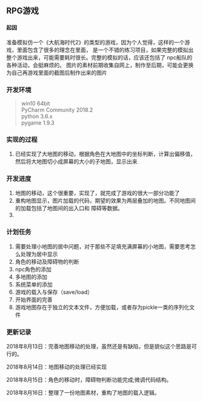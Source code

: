 ## RPG游戏

#### 起因
准备模拟仿一个《大航海时代2》的类型的游戏，因为个人觉得，这样的一个游戏，里面包含了很多的理念在里面，
是一个不错的练习项目，如果完整的模拟出整个游戏出来，可能需要耗时很长。完整的模拟的话，应该还包括了
npc船队的各种活动，会挺麻烦的。
图片的素材前期收集自网上，制作至后期，可能会更换为自己再游戏里面的截图后制作出来的图片


### 开发环境
> win10 64bit <br>
> PyCharm Community 2018.2<br>
> python 3.6.x <br>
> pygame 1.9.3 <br>

### 实现的过程
1. 已经实现了大地图的移动，根据角色在大地图中的坐标判断，计算出偏移值，
然后将大地图切小成屏幕的大小的子地图，显示出来


### 开发进度
1. 地图的移动，这个很重要，实现了，就完成了游戏的很大一部分功能了
2. 重构地图显示，图片加载的代码，期望的效果为两层叠加的地图。不同地图间的加载包括了地图间的出入口和
障碍等数据。
3.

### 计划任务
1. 需要处理小地图的居中问题，对于那些不足填充满屏幕的小地图，需要思考怎么处理为居中显示
2. 角色的移动及障碍物的判断
3. npc角色的添加
4. 多地图的添加
5. 系统菜单的添加
6. 游戏的载入与保存（save/load）
7. 开始界面的完善
8. 游戏地图存在于独立的文本文件，方便加载，或者存为pickle一类的序列化文件

### 更新记录
2018年8月13日：完善地图移动的处理，虽然还是有缺陷，但是貌似这个思路是可行的。 

2018年8月14日：地图移动的处理已经实现

2018年8月15日：角色的移动时，障碍物判断功能完成;微调代码结构。 

2018年8月16日：整理了一份地图素材，重构了地图的载入逻辑。
